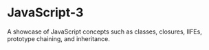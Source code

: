 # JavaScript-3
A showcase of JavaScript concepts such as classes, closures, IIFEs, prototype chaining, and inheritance.
